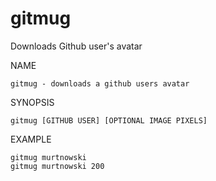 gitmug
======

Downloads Github user's avatar

NAME

    gitmug - downloads a github users avatar
    
SYNOPSIS

    gitmug [GITHUB USER] [OPTIONAL IMAGE PIXELS]
    
EXAMPLE

    gitmug murtnowski
    gitmug murtnowski 200
